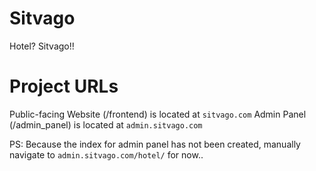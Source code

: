 # Sitvago
Hotel? Sitvago!!

# Project URLs
Public-facing Website (/frontend) is located at `sitvago.com`
Admin Panel (/admin_panel) is located at `admin.sitvago.com`

PS: Because the index for admin panel has not been created, manually navigate to `admin.sitvago.com/hotel/` for now..
